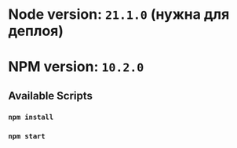 # Node version: `21.1.0` (нужна для деплоя)

# NPM version: `10.2.0`


## Available Scripts

### `npm install`
### `npm start`